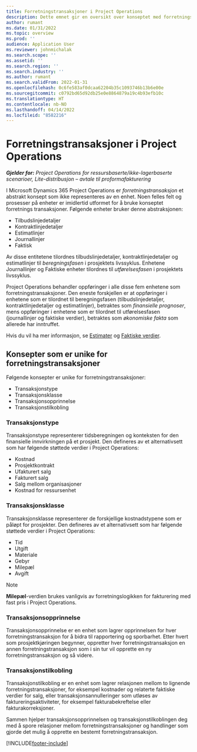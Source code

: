 ```yaml
---
title: Forretningstransaksjoner i Project Operations
description: Dette emnet gir en oversikt over konseptet med forretningstransaksjoner i Microsoft Dynamics 365 Project Operations.
author: rumant
ms.date: 01/31/2022
ms.topic: overview
ms.prod: ''
audience: Application User
ms.reviewer: johnmichalak
ms.search.scope: ''
ms.assetid: ''
ms.search.region: ''
ms.search.industry: ''
ms.author: rumant
ms.search.validFrom: 2022-01-31
ms.openlocfilehash: 0c6fe583af0dcaa62204b35c1093746b13b6e00e
ms.sourcegitcommit: c0792bd65d92db25e0e8864879a19c4b93efb10c
ms.translationtype: HT
ms.contentlocale: nb-NO
ms.lasthandoff: 04/14/2022
ms.locfileid: "8582216"
---
```

# <a name="business-transactions-in-project-operations"></a>Forretningstransaksjoner i Project Operations

_**Gjelder for:** Project Operations for ressursbaserte/ikke-lagerbaserte scenarioer, Lite-distribusjon – avtale til proformafakturering_

I Microsoft Dynamics 365 Project Operations er *forretningstransaksjon* et abstrakt konsept som ikke representeres av en enhet. Noen felles felt og prosesser på enheter er imidlertid utformet for å bruke konseptet forretnings transaksjoner. Følgende enheter bruker denne abstraksjonen:

- Tilbudslinjedetaljer
- Kontraktlinjedetaljer
- Estimatlinjer
- Journallinjer
- Faktisk

Av disse entitetene tilordnes tilbudslinjedetaljer, kontraktlinjedetaljer og estimatlinjer til *beregningsfasen* i prosjektets livssyklus. Enhetene Journallinjer og Faktiske enheter tilordnes til *utførelsesfasen* i prosjektets livssyklus.

Project Operations behandler oppføringer i alle disse fem enhetene som forretningstransaksjoner. Den eneste forskjellen er at oppføringer i enhetene som er tilordnet til beregningsfasen (tilbudslinjedetaljer, kontraktlinjedetaljer og estimatlinjer), betraktes som *finansielle prognoser*, mens oppføringer i enhetene som er tilordnet til utførelsesfasen (journallinjer og faktiske verdier), betraktes som *økonomiske fakta* som allerede har inntruffet.

Hvis du vil ha mer informasjon, se [Estimater](../project-management/estimating-projects-overview.md) og [Faktiske verdier](actuals-overview.md).

## <a name="concepts-that-are-unique-to-business-transactions"></a>Konsepter som er unike for forretningstransaksjoner

Følgende konsepter er unike for forretningstransaksjoner:

- Transaksjonstype
- Transaksjonsklasse
- Transaksjonsopprinnelse
- Transaksjonstilkobling

### <a name="transaction-type"></a>Transaksjonstype

Transaksjonstype representerer tidsberegningen og konteksten for den finansielle innvirkningen på et prosjekt. Den defineres av et alternativsett som har følgende støttede verdier i Project Operations:

- Kostnad
- Prosjektkontrakt
- Ufakturert salg
- Fakturert salg
- Salg mellom organisasjoner
- Kostnad for ressursenhet

### <a name="transaction-class"></a>Transaksjonsklasse

Transaksjonsklasse representerer de forskjellige kostnadstypene som er påløpt for prosjekter. Den defineres av et alternativsett som har følgende støttede verdier i Project Operations:

- Tid
- Utgift
- Materiale
- Gebyr
- Milepæl
- Avgift

> [!NOTE]
> **Milepæl**-verdien brukes vanligvis av forretningslogikken for fakturering med fast pris i Project Operations.

### <a name="transaction-origin"></a>Transaksjonsopprinnelse

Transaksjonsopprinnelse er en enhet som lagrer opprinnelsen for hver forretningstransaksjon for å bidra til rapportering og sporbarhet. Etter hvert som prosjektkjøringen begynner, oppretter hver forretningstransaksjon en annen forretningstransaksjon som i sin tur vil opprette en ny forretningstransaksjon og så videre.

### <a name="transaction-connection"></a>Transaksjonstilkobling

Transaksjonstilkobling er en enhet som lagrer relasjonen mellom to lignende forretningstransaksjoner, for eksempel kostnader og relaterte faktiske verdier for salg, eller transaksjonsannulleringer som utløses av faktureringsaktiviteter, for eksempel fakturabekreftelse eller fakturakorreksjoner.

Sammen hjelper transaksjonsopprinnelsen og transaksjonstilkoblingen deg med å spore relasjoner mellom forretningstransaksjoner og handlinger som gjorde det mulig å opprette en bestemt forretningstransaksjon.

[!INCLUDE[footer-include](../includes/footer-banner.md)]
